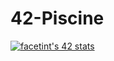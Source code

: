 # 42-Piscine

<a href="https://github.com/JaeSeoKim/badge42"><img src="https://badge42.vercel.app/api/v2/clkdis0ws002108mhj2qc7hkl/stats?cursusId=9&coalitionId=245" alt="facetint's 42 stats" /></a>
